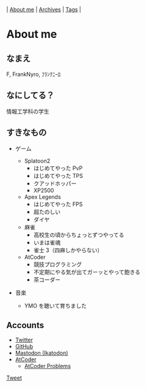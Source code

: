 | [About me](https://franknyro.github.io/blog/) | [Archives](https://franknyro.github.io/blog/archives) | [Tags](https://franknyro.github.io/blog/tags) | 

# About me
## なまえ
F, FrankNyro, ﾌﾗﾝｸﾆｰﾛ

## なにしてる？
情報工学科の学生

## すきなもの
- ゲーム
  - Splatoon2
    - はじめてやった PvP
    - はじめてやった TPS
    - クアッドホッパー
    - XP2500
  - Apex Legends
    - はじめてやった FPS
    - 超たのしい
    - ダイヤ
  - 麻雀
    - 高校生の頃からちょっとずつやってる
    - いまは雀魂
    - 雀士 3（四麻しかやらない）
  - AtCoder
    - 競技プログラミング
    - 不定期にやる気が出てガーッとやって飽きる
    - 茶コーダー

- 音楽
  - YMO を聴いて育ちました

## Accounts
- [Twitter](https://twitter.com/FrankNyro)
- [GitHub](https://github.com/franknyro)
- [Mastodon (Ikatodon)](https://ika.queloud.net/web/accounts/19823)
- [AtCoder](https://atcoder.jp/users/franknyro)
  - [AtCoder Problems](https://kenkoooo.com/atcoder/#/user/franknyro)

<a href="https://twitter.com/share?ref_src=twsrc%5Etfw" class="twitter-share-button" data-text="About me |" data-url="https://franknyro.github.io/blog/">Tweet</a><script async src="https://platform.twitter.com/widgets.js" charset="utf-8"></script>
